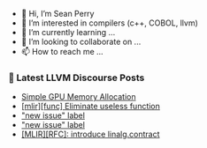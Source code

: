 - 👋 Hi, I’m Sean Perry
- 👀 I’m interested in compilers (c++, COBOL, llvm)
- 🌱 I’m currently learning ...
- 💞️ I’m looking to collaborate on ...
- 📫 How to reach me ...

<!---
s66perry/s66perry is a ✨ special ✨ repository because its `README.md` (this file) appears on your GitHub profile.
You can click the Preview link to take a look at your changes.
--->
### 📕 Latest LLVM Discourse Posts

<!-- DISCOURSE-LLVM:START -->
- [Simple GPU Memory Allocation](https://discourse.llvm.org/t/simple-gpu-memory-allocation/83527#post_6)
- [[mlir][func] Eliminate useless function](https://discourse.llvm.org/t/mlir-func-eliminate-useless-function/83559#post_3)
- [&quot;new issue&quot; label](https://discourse.llvm.org/t/new-issue-label/83583#post_7)
- [&quot;new issue&quot; label](https://discourse.llvm.org/t/new-issue-label/83583#post_6)
- [[MLIR][RFC]: introduce linalg.contract](https://discourse.llvm.org/t/mlir-rfc-introduce-linalg-contract/83589#post_1)
<!-- DISCOURSE-LLVM:END -->
